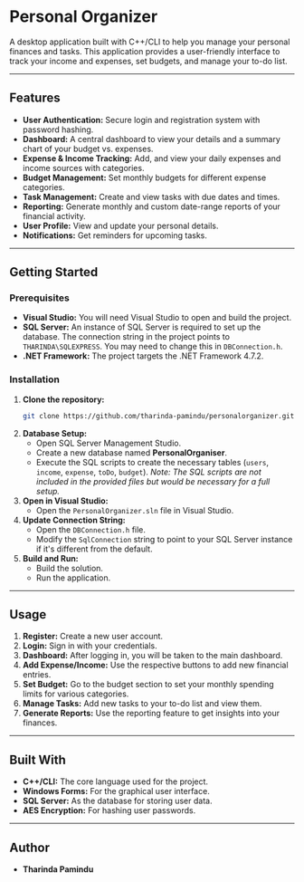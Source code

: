 # Personal Organizer

A desktop application built with C++/CLI to help you manage your personal finances and tasks. This application provides a user-friendly interface to track your income and expenses, set budgets, and manage your to-do list.

-----

## Features

  * **User Authentication:** Secure login and registration system with password hashing.
  * **Dashboard:** A central dashboard to view your details and a summary chart of your budget vs. expenses.
  * **Expense & Income Tracking:** Add, and view your daily expenses and income sources with categories.
  * **Budget Management:** Set monthly budgets for different expense categories.
  * **Task Management:** Create and view tasks with due dates and times.
  * **Reporting:** Generate monthly and custom date-range reports of your financial activity.
  * **User Profile:** View and update your personal details.
  * **Notifications:** Get reminders for upcoming tasks.

-----

## Getting Started

### Prerequisites

  * **Visual Studio:** You will need Visual Studio to open and build the project.
  * **SQL Server:** An instance of SQL Server is required to set up the database. The connection string in the project points to `THARINDA\SQLEXPRESS`. You may need to change this in `DBConnection.h`.
  * **.NET Framework:** The project targets the .NET Framework 4.7.2.

### Installation

1.  **Clone the repository:**
    ```sh
    git clone https://github.com/tharinda-pamindu/personalorganizer.git
    ```
2.  **Database Setup:**
      * Open SQL Server Management Studio.
      * Create a new database named **PersonalOrganiser**.
      * Execute the SQL scripts to create the necessary tables (`users`, `income`, `expense`, `toDo`, `budget`). *Note: The SQL scripts are not included in the provided files but would be necessary for a full setup.*
3.  **Open in Visual Studio:**
      * Open the `PersonalOrganizer.sln` file in Visual Studio.
4.  **Update Connection String:**
      * Open the `DBConnection.h` file.
      * Modify the `SqlConnection` string to point to your SQL Server instance if it's different from the default.
5.  **Build and Run:**
      * Build the solution.
      * Run the application.

-----

## Usage

1.  **Register:** Create a new user account.
2.  **Login:** Sign in with your credentials.
3.  **Dashboard:** After logging in, you will be taken to the main dashboard.
4.  **Add Expense/Income:** Use the respective buttons to add new financial entries.
5.  **Set Budget:** Go to the budget section to set your monthly spending limits for various categories.
6.  **Manage Tasks:** Add new tasks to your to-do list and view them.
7.  **Generate Reports:** Use the reporting feature to get insights into your finances.

-----

## Built With

  * **C++/CLI:** The core language used for the project.
  * **Windows Forms:** For the graphical user interface.
  * **SQL Server:** As the database for storing user data.
  * **AES Encryption:** For hashing user passwords.

-----

## Author

  * **Tharinda Pamindu**
